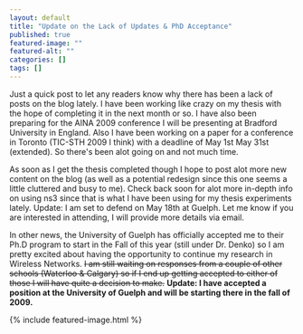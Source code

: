 ```yaml
---
layout: default
title: "Update on the Lack of Updates & PhD Acceptance"
published: true
featured-image: ""
featured-alt: ""
categories: []
tags: []
---
```


Just a quick post to let any readers know why there has been a lack of posts on the blog lately. I have been working like crazy on my thesis with the hope of completing it in the next month or so. I have also been preparing for the AINA 2009 conference I will be presenting at Bradford University in England. Also I have been working on a paper for a conference in Toronto (TIC-STH 2009 I think) with a deadline of May 1st May 31st (extended). So there's been alot going on and not much time.

As soon as I get the thesis completed though I hope to post alot more new content on the blog (as well as a potential redesign since this one seems a little cluttered and busy to me). Check back soon for alot more in-depth info on using ns3 since that is what I have been using for my thesis experiments lately. Update: I am set to defend on May 18th at Guelph. Let me know if you are interested in attending, I will provide more details via email.

In other news, the University of Guelph has officially accepted me to their Ph.D program to start in the Fall of this year (still under Dr. Denko) so I am pretty excited about having the opportunity to continue my research in Wireless Networks. ~~I am still waiting on responses from a couple of other schools (Waterloo & Calgary) so if I end up getting accepted to either of those I will have quite a decision to make.~~ **Update: I have accepted a position at the University of Guelph and will be starting there in the fall of 2009.**

{% include featured-image.html %}
